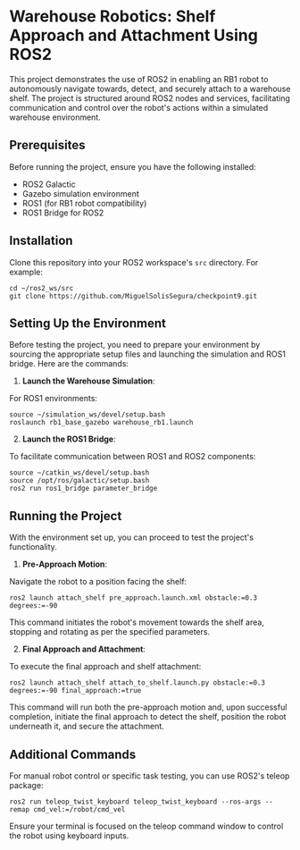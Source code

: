 # Warehouse Robotics: Shelf Approach and Attachment Using ROS2

This project demonstrates the use of ROS2 in enabling an RB1 robot to autonomously navigate towards, detect, and securely attach to a warehouse shelf. The project is structured around ROS2 nodes and services, facilitating communication and control over the robot's actions within a simulated warehouse environment.

## Prerequisites

Before running the project, ensure you have the following installed:
- ROS2 Galactic
- Gazebo simulation environment
- ROS1 (for RB1 robot compatibility)
- ROS1 Bridge for ROS2

## Installation

Clone this repository into your ROS2 workspace's `src` directory. For example:

```
cd ~/ros2_ws/src
git clone https://github.com/MiguelSolisSegura/checkpoint9.git
```

## Setting Up the Environment

Before testing the project, you need to prepare your environment by sourcing the appropriate setup files and launching the simulation and ROS1 bridge. Here are the commands:

1. **Launch the Warehouse Simulation**:

For ROS1 environments:

```
source ~/simulation_ws/devel/setup.bash
roslaunch rb1_base_gazebo warehouse_rb1.launch
```

2. **Launch the ROS1 Bridge**:

To facilitate communication between ROS1 and ROS2 components:

```
source ~/catkin_ws/devel/setup.bash
source /opt/ros/galactic/setup.bash
ros2 run ros1_bridge parameter_bridge
```

## Running the Project

With the environment set up, you can proceed to test the project's functionality.

1. **Pre-Approach Motion**:

Navigate the robot to a position facing the shelf:

```
ros2 launch attach_shelf pre_approach.launch.xml obstacle:=0.3 degrees:=-90
```

This command initiates the robot's movement towards the shelf area, stopping and rotating as per the specified parameters.

2. **Final Approach and Attachment**:

To execute the final approach and shelf attachment:

```
ros2 launch attach_shelf attach_to_shelf.launch.py obstacle:=0.3 degrees:=-90 final_approach:=true
```

This command will run both the pre-approach motion and, upon successful completion, initiate the final approach to detect the shelf, position the robot underneath it, and secure the attachment.

## Additional Commands

For manual robot control or specific task testing, you can use ROS2's teleop package:

```
ros2 run teleop_twist_keyboard teleop_twist_keyboard --ros-args --remap cmd_vel:=/robot/cmd_vel
```

Ensure your terminal is focused on the teleop command window to control the robot using keyboard inputs.
